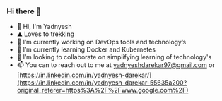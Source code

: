 ### Hi there 👋

- 👋 Hi, I'm Yadnyesh
- ⛰️ Loves to trekking
- 🔭 I’m currently working on DevOps tools and technology’s 
- 🌱 I’m currently learning Docker and Kubernetes
- 👯 I’m looking to collaborate on simplifying learning of technology's
- 📫 You can to reach out to me at yadnyeshdarekar97@gmail.com or [https://in.linkedin.com/in/yadnyesh-darekar/](https://in.linkedin.com/in/yadnyesh-darekar-55635a200?original_referer=https%3A%2F%2Fwww.google.com%2F)

